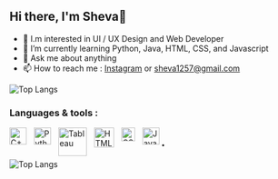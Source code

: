 ## Hi there, I'm Sheva👋

- 👀 I.m interested in UI / UX Design and Web Developer
- 🌱 I’m currently learning Python, Java, HTML, CSS, and Javascript
- 💬 Ask me about anything
- 📫 How to reach me : <a href="https://www.instagram.com/shevaananda_/" target="_blank">Instagram</a> or sheva1257@gmail.com

![Top Langs](https://github-readme-stats.vercel.app/api/top-langs/?username=anandasheva&layout=compact)

### Languages & tools :

<img align="left" alt="C++" width="30px" src="https://upload.wikimedia.org/wikipedia/commons/1/18/ISO_C%2B%2B_Logo.svg" style="padding-right:10px;" />
<img align="left" alt="Python" width="30px" src="https://upload.wikimedia.org/wikipedia/commons/thumb/c/c3/Python-logo-notext.svg/110px-Python-logo-notext.svg.png?20100317150552" style="padding-right:10px;" />
<img align="left" alt="Tableau" width="50px" src="https://logos-download.com/wp-content/uploads/2016/10/Java_logo_icon.png" style="padding-right:10px;" />
<img align="left" alt="HTML" width="35px" src="https://upload.wikimedia.org/wikipedia/commons/6/61/HTML5_logo_and_wordmark.svg" style="padding-right:10px;" />
<img align="left" alt="CSS" width="24px" src="https://upload.wikimedia.org/wikipedia/commons/d/d5/CSS3_logo_and_wordmark.svg" style="padding-right:10px;" />
<img align="left" alt="Javascript" width="30px" src="https://upload.wikimedia.org/wikipedia/commons/9/99/Unofficial_JavaScript_logo_2.svg" style="padding-right:0px;" />

## .
![Top Langs](https://github-readme-stats.vercel.app/api/top-langs/?username=anandasheva&layout=compact)





